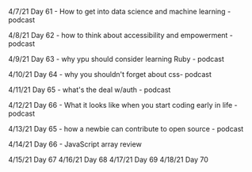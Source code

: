 4/7/21
Day 61 - How to get into data science and machine learning - podcast

4/8/21
Day 62 - how to think about accessibility and empowerment - podcast

4/9/21
Day 63 - why ypu should consider learning Ruby - podcast

4/10/21
Day 64 - why you shouldn't forget about css- podcast

4/11/21
Day 65 - what's the deal w/auth - podcast

4/12/21
Day 66 - What it looks like when you start coding early in life - podcast

4/13/21
Day 65 - how a newbie can contribute to open source - podcast

4/14/21
Day 66 - JavaScript array review

4/15/21
Day 67
4/16/21
Day 68
4/17/21
Day 69
4/18/21
Day 70
